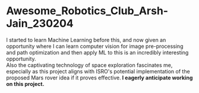 # Awesome_Robotics_Club_Arsh-Jain_230204
I started to learn Machine Learning before this, and now given an opportunity where I can learn computer vision for image pre-processing and path optimization and then apply ML to this is an incredibly interesting opportunity.<br>
Also the captivating technology of space exploration fascinates me, especially as this project aligns with ISRO's potential implementation of the proposed Mars rover idea if it proves effective.<b>
I eagerly anticipate working on this project.
